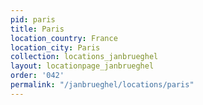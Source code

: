 ```yaml
---
pid: paris
title: Paris
location_country: France
location_city: Paris
collection: locations_janbrueghel
layout: locationpage_janbrueghel
order: '042'
permalink: "/janbrueghel/locations/paris"
---
```

